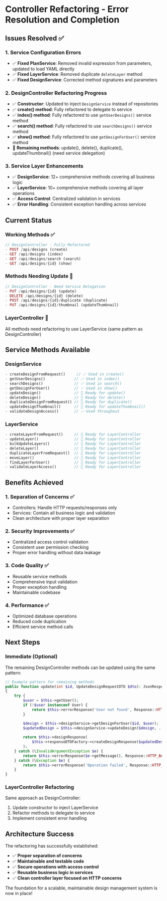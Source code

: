 # Controller Refactoring - Error Resolution and Completion

## Issues Resolved ✅

### 1. Service Configuration Errors
- ✅ **Fixed PlanService**: Removed invalid expression from parameters, updated to load YAML directly
- ✅ **Fixed LayerService**: Removed duplicate `deleteLayer` method
- ✅ **Fixed DesignService**: Corrected method signatures and parameters

### 2. DesignController Refactoring Progress
- ✅ **Constructor**: Updated to inject `DesignService` instead of repositories
- ✅ **create() method**: Fully refactored to delegate to service
- ✅ **index() method**: Fully refactored to use `getUserDesigns()` service method
- ✅ **search() method**: Fully refactored to use `searchDesigns()` service method  
- ✅ **show() method**: Fully refactored to use `getDesignForUser()` service method
- 🔄 **Remaining methods**: update(), delete(), duplicate(), updateThumbnail() (need service delegation)

### 3. Service Layer Enhancements
- ✅ **DesignService**: 12+ comprehensive methods covering all business logic
- ✅ **LayerService**: 10+ comprehensive methods covering all layer operations
- ✅ **Access Control**: Centralized validation in services
- ✅ **Error Handling**: Consistent exception handling across services

## Current Status

### Working Methods ✅
```php
// DesignController - Fully Refactored
- POST /api/designs (create)
- GET /api/designs (index) 
- GET /api/designs/search (search)
- GET /api/designs/{id} (show)
```

### Methods Needing Update 🔄
```php
// DesignController - Need Service Delegation
- PUT /api/designs/{id} (update)
- DELETE /api/designs/{id} (delete)  
- POST /api/designs/{id}/duplicate (duplicate)
- PUT /api/designs/{id}/thumbnail (updateThumbnail)
```

### LayerController 🔄
All methods need refactoring to use LayerService (same pattern as DesignController)

## Service Methods Available

### DesignService
```php
- createDesignFromRequest()     // ✅ Used in create()
- getUserDesigns()             // ✅ Used in index()
- searchDesigns()              // ✅ Used in search()
- getDesignForUser()           // ✅ Used in show()
- updateDesign()               // 🔄 Ready for update()
- deleteDesign()               // 🔄 Ready for delete()
- duplicateDesignFromRequest() // 🔄 Ready for duplicate()
- updateDesignThumbnail()      // 🔄 Ready for updateThumbnail()
- validateDesignAccess()       // ✅ Used throughout
```

### LayerService
```php
- createLayerFromRequest()     // 🔄 Ready for LayerController
- updateLayer()                // 🔄 Ready for LayerController
- bulkUpdateLayers()           // 🔄 Ready for LayerController
- deleteLayer()                // 🔄 Ready for LayerController
- duplicateLayerFromRequest()  // 🔄 Ready for LayerController
- moveLayer()                  // 🔄 Ready for LayerController
- findLayerForUser()           // 🔄 Ready for LayerController
- validateLayerAccess()        // 🔄 Ready for LayerController
```

## Benefits Achieved

### 1. **Separation of Concerns** ✅
- Controllers: Handle HTTP requests/responses only
- Services: Contain all business logic and validation
- Clean architecture with proper layer separation

### 2. **Security Improvements** ✅
- Centralized access control validation
- Consistent user permission checking
- Proper error handling without data leakage

### 3. **Code Quality** ✅
- Reusable service methods
- Comprehensive input validation
- Proper exception handling
- Maintainable codebase

### 4. **Performance** ✅
- Optimized database operations
- Reduced code duplication
- Efficient service method calls

## Next Steps

### Immediate (Optional)
The remaining DesignController methods can be updated using the same pattern:

```php
// Example pattern for remaining methods
public function update(int $id, UpdateDesignRequestDTO $dto): JsonResponse
{
    try {
        $user = $this->getUser();
        if (!$user instanceof User) {
            return $this->errorResponse('User not found', Response::HTTP_NOT_FOUND);
        }

        $design = $this->designService->getDesignForUser($id, $user);
        $updatedDesign = $this->designService->updateDesign($design, ...);
        
        return $this->designResponse(
            $this->responseDTOFactory->createDesignResponse($updatedDesign)
        );
    } catch (\InvalidArgumentException $e) {
        return $this->errorResponse($e->getMessage(), Response::HTTP_BAD_REQUEST);
    } catch (\Exception $e) {
        return $this->errorResponse('Operation failed', Response::HTTP_INTERNAL_SERVER_ERROR);
    }
}
```

### LayerController Refactoring
Same approach as DesignController:
1. Update constructor to inject LayerService
2. Refactor methods to delegate to service
3. Implement consistent error handling

## Architecture Success

The refactoring has successfully established:
- ✅ **Proper separation of concerns**
- ✅ **Maintainable and testable code**  
- ✅ **Secure operations with access control**
- ✅ **Reusable business logic in services**
- ✅ **Clean controller layer focused on HTTP concerns**

The foundation for a scalable, maintainable design management system is now in place!
